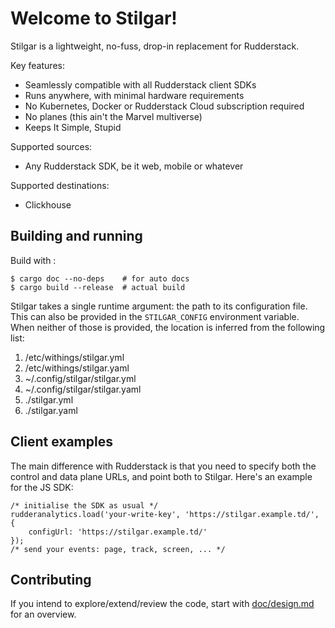 # Welcome to Stilgar!

Stilgar is a lightweight, no-fuss, drop-in replacement for Rudderstack.

Key features:

  - Seamlessly compatible with all Rudderstack client SDKs
  - Runs anywhere, with minimal hardware requirements
  - No Kubernetes, Docker or Rudderstack Cloud subscription required
  - No planes (this ain't the Marvel multiverse)
  - Keeps It Simple, Stupid

Supported sources:

  - Any Rudderstack SDK, be it web, mobile or whatever

Supported destinations:

  - Clickhouse

## Building and running

Build with :

    $ cargo doc --no-deps    # for auto docs
    $ cargo build --release  # actual build
    
Stilgar takes a single runtime argument: the path to its configuration
file. This can also be provided in the `STILGAR_CONFIG` environment
variable. When neither of those is provided, the location is inferred
from the following list:

1. /etc/withings/stilgar.yml
2. /etc/withings/stilgar.yaml
3. ~/.config/stilgar/stilgar.yml
4. ~/.config/stilgar/stilgar.yaml
5. ./stilgar.yml
6. ./stilgar.yaml

## Client examples

The main difference with Rudderstack is that you need to specify both
the control and data plane URLs, and point both to Stilgar. Here's an
example for the JS SDK:

    /* initialise the SDK as usual */
    rudderanalytics.load('your-write-key', 'https://stilgar.example.td/', {
        configUrl: 'https://stilgar.example.td/'
    });
    /* send your events: page, track, screen, ... */

## Contributing

If you intend to explore/extend/review the code, start with
[doc/design.md](doc/design.md) for an overview.
